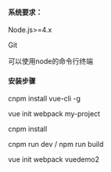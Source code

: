 #### 系统要求：
Node.js>=4.x

Git

可以使用node的命令行终端

#### 安装步骤

cnpm install vue-cli -g

vue init webpack my-project

cnpm install

cnpm run dev / npm run build

vue init webpack vuedemo2